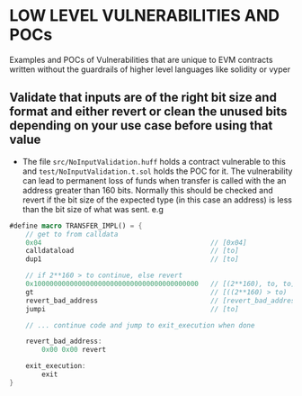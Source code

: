 # LOW LEVEL VULNERABILITIES AND POCs

Examples and POCs of Vulnerabilities that are unique to EVM contracts written without the guardrails of higher level languages like solidity or vyper

## Validate that inputs are of the right bit size and format and either revert or clean the unused bits depending on your use case before using that value

- The file `src/NoInputValidation.huff` holds a contract vulnerable to this and `test/NoInputValidation.t.sol` holds the POC for it. The vulnerability can lead to permanent loss of funds when transfer is called with the an address greater than 160 bits. Normally this should be checked and revert if the bit size of the expected type (in this case an address) is less than the bit size of what was sent. e.g

```rs
#define macro TRANSFER_IMPL() = {
    // get to from calldata
    0x04                                          // [0x04]
    calldataload                                  // [to]
    dup1                                          // [to]

    // if 2**160 > to continue, else revert
    0x10000000000000000000000000000000000000000   // [(2**160), to, to]
    gt                                            // [((2**160) > to)  to]
    revert_bad_address                            // [revert_bad_address, ((2**160) > to)  to]
    jumpi                                         // [to]

    // ... continue code and jump to exit_execution when done

    revert_bad_address:
        0x00 0x00 revert

    exit_execution:
        exit
}
```
